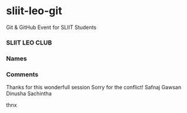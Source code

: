 # sliit-leo-git

Git &amp; GitHub Event for SLIIT Students

### SLIIT LEO CLUB

### Names


### Comments
Thanks for this wonderfull session
Sorry for the conflict!
Safnaj
Gawsan
Dinusha
Sachintha

thnx

